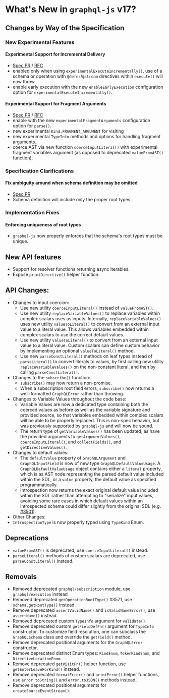 # What's New in `graphql-js` v17?

## Changes by Way of the Specification

### New Experimental Features

#### Experimental Support for Incremental Delivery

- [Spec PR](https://github.com/graphql/graphql-spec/pull/1110) / [RFC](https://github.com/graphql/graphql-wg/blob/main/rfcs/DeferStream.md)
- enabled only when using `experimentalExecuteIncrementally()`, use of a schema or operation with `@defer`/`@stream` directives within `execute()` will now throw.
- enable early execution with the new `enableEarlyExecution` configuration option for `experimentalExecuteIncrementally()`.

#### Experimental Support for Fragment Arguments

- [Spec PR](https://github.com/graphql/graphql-spec/pull/1081) / [RFC](https://github.com/graphql/graphql-wg/blob/main/rfcs/DeferStream.md)
- enable with the new `experimentalFragmentArguments` configuration option for `parse()`.
- new experimental `Kind.FRAGMENT_ARGUMENT` for visiting
- new experimental `TypeInfo` methods and options for handling fragment arguments.
- coerce AST via new function `coerceInputLiteral()` with experimental fragment variables argument (as opposed to deprecated `valueFromAST()` function).

### Specification Clarifications

#### Fix ambiguity around when schema definition may be omitted

- [Spec PR](https://github.com/graphql/graphql-spec/pull/987)
- Schema definition will include only the proper root types.

### Implementation Fixes

#### Enforcing uniqueness of root types

- `graphql-js` now properly enforces that the schema's root types must be unique.

## New API features

- Support for resolver functions returning async iterables.
- Expose `printDirective()` helper function.

## API Changes:

- Changes to input coercion:
  - Use new utility `coerceInputLiteral()` instead of `valueFromAST()`.
  - Use new utility `replaceVariableValues()` to replace variables within complex scalars uses as inputs. Internally, `replaceVariableValues()` uses new utility `valueToLiteral()` to convert from an external input value to a literal value. This allows variables embedded within complex scalars to use the correct default values.
  - Use new utility `valueToLiteral()` to convert from an external input value to a literal value. Custom scalars can define custom behavior by implementing an optional `valueToLiteral()` method.
  - Use new `parseConstLiteral()` methods on leaf types instead of `parseLiteral()` to convert literals to values, by first calling new utility `replaceVariableValues()` on the non-constant literal, and then by calling `parseConstLiteral()`.
- Changes to the `subscribe()` function:
  - `subscribe()` may now return a non-promise.
  - When a subscription root field errors, `subscribe()` now returns a well-formatted `GraphQLError` rather than throwing.
- Changes to Variable Values throughout the code base:
  - Variable Values are now a dedicated type containing both the coerced values as before as well as the variable signature and provided source, so that variables embedded within complex scalars will be able to be properly replaced. This is non-spec behavior, but was previously supported by `graphql-js` and will now be sound.
  - The return type of `getVariableValues()` has been updated, as have the provided arguments to `getArgumentValues()`, `coerceInputLiteral()`, and `collectFields()`, and `getDirectiveValues()`.
- Changes to default values:
  - The `defaultValue` property of `GraphQLArgument` and `GraphQLInputField` is now of new type `GraphQLDefaultValueUsage`. A `GraphQLDefaultValueUsage` object contains either a `literal` property, which is as AST node representing the parsed default value included within the SDL, or a `value` property, the default value as specified programmatically.
  - Introspection now returns the exact original default value included within the SDL rather than attempting to "serialize" input values, avoiding some rare cases in which default values within an introspected schema could differ slightly from the original SDL (e.g. [#3501](https://github.com/graphql/graphql-js/issues/3051)).
- Other Changes:
- `IntrospectionType` is now properly typed using `TypeKind` Enum.

## Deprecations

- `valueFromAST()` is deprecated, use `coerceInputLiteral()` instead.
- `parseLiteral()` methods of custom scalars are deprecated, use `parseConstLiteral()` instead.

## Removals

- Removed deprecated `graphql/subscription` module, use `graphql/execution` instead
- Removed deprecated `getOperationRootType()` #3571, use `schema.getRootType()` instead.
- Remove deprecated `assertValidName()` and `isValidNameError()`, use `assertName()` instead.
- Removed deprecated custom `TypeInfo` argument for `validate()`.
- Remove deprecated custom `getFieldDefFn()` argument for `TypeInfo` constructor. To customize field resolution, one can subclass the `GraphQLSchema` class and override the `getField()` method.
- Remove deprecated positional arguments for the `GraphQLError` constructor.
- Remove deprecated distinct Enum types: `KindEnum`, `TokenKindEnum`, and `DirectiveLocationEnum`.
- Remove deprecated `getVisitFn()` helper function, use `getEnterLeaveForKind()` instead.
- Remove deprecated `formatError()` and `printError()` helper functions, use `error.toString()` and `error.toJSON()` methods instead.
- Remove deprecated positional arguments for `createSourceEventStream()`.
